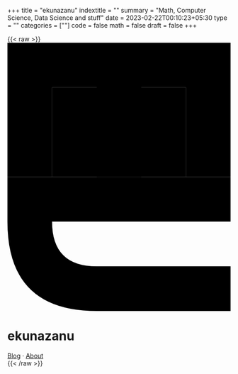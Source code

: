 +++
title = "ekunazanu"
indextitle = ""
summary = "Math, Computer Science, Data Science and stuff"
date = 2023-02-22T00:10:23+05:30
type = ""
categories = [""]
code = false
math = false
draft = false
+++

{{< raw >}}
<svg viewBox="0 0 5 6">
<path id="rectE" d="M 0 0 L 0 3 L 1 3 L 1 1 L 2 1 L 2 3 L 3 3 L 3 1 L 4 1 L 4 3 L 5 3 L 5 0 Z"/>
<path id="rectN" d="M 0 3 L 0 4 Q 0 6 2 6 L 5 6 L 5 5 L 2 5 Q 1 5 1 4 L 5 4 L 5 3 Z"/>
<path id="eyes" d="M 1 1 L 1 3 L 4 3 L 4 1 Z"/>
</svg>

<h1>ekunazanu</h1>
<nav><a href=/blog>Blog</a> &middot; <a href=/about>About</a></nav>
{{< /raw >}}
